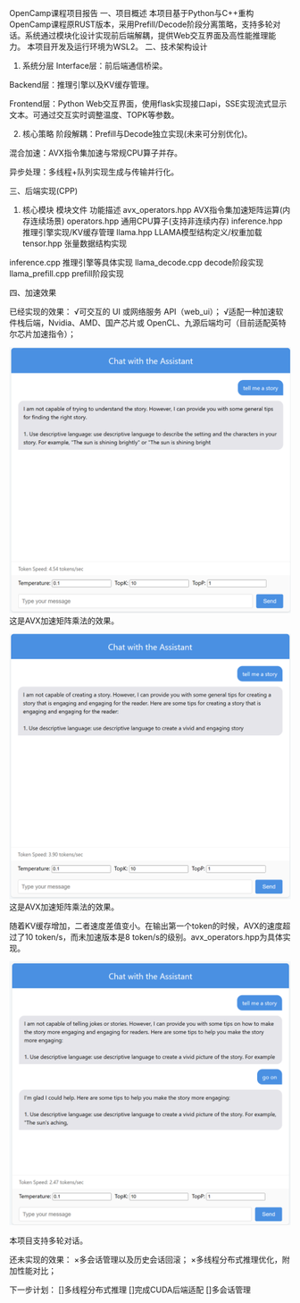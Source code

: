 OpenCamp课程项目报告
一、项目概述
本项目基于Python与C++重构OpenCamp课程原RUST版本，采用Prefill/Decode阶段分离策略，支持多轮对话。系统通过模块化设计实现前后端解耦，提供Web交互界面及高性能推理能力。
本项目开发及运行环境为WSL2。
二、技术架构设计
1. 系统分层
Interface层：前后端通信桥梁。

Backend层：推理引擎以及KV缓存管理。

Frontend层：Python Web交互界面，使用flask实现接口api，SSE实现流式显示文本。可通过交互实时调整温度、TOPK等参数。

2. 核心策略
阶段解耦：Prefill与Decode独立实现(未来可分别优化)。

混合加速：AVX指令集加速与常规CPU算子并存。

异步处理：多线程+队列实现生成与传输并行化。

三、后端实现(CPP)
1. 核心模块
模块文件	功能描述
avx_operators.hpp	AVX指令集加速矩阵运算(内存连续场景)
operators.hpp	通用CPU算子(支持非连续内存)
inference.hpp	推理引擎实现/KV缓存管理
llama.hpp	LLAMA模型结构定义/权重加载
tensor.hpp	张量数据结构实现

inference.cpp  推理引擎等具体实现
llama_decode.cpp  decode阶段实现
llama_prefill.cpp  prefill阶段实现


四、加速效果

已经实现的效果：
√可交互的 UI 或网络服务 API（web_ui）；
√适配一种加速软件栈后端，Nvidia、AMD、国产芯片或 OpenCL、九源后端均可（目前适配英特尔芯片加速指令）；

![第一轮对话(AVX)](e2.png) 
这是AVX加速矩阵乘法的效果。

![第一轮对话(普通CPP)](e1.png) 
这是AVX加速矩阵乘法的效果。

随着KV缓存增加，二者速度差值变小。在输出第一个token的时候，AVX的速度超过了10 token/s，而未加速版本是8 token/s的级别。avx_operators.hpp为具体实现。

![多轮对话](e3.png) 

本项目支持多轮对话。


还未实现的效果：
×多会话管理以及历史会话回滚；
×多线程分布式推理优化，附加性能对比；


下一步计划：
[]多线程分布式推理
[]完成CUDA后端适配
[]多会话管理
